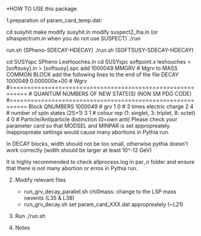 *HOW TO USE this package

1.preparation of param_card_temp.dat:

<Using SUSYHIT>
  cd susyhit
  make
  modify susyhit.in
  modify suspect2_lha.in (or slhaspectrum.in when you do not use SUSPECT)
  ./run

  run.sh (SPheno-SDECAY-HDECAY)
  ./run.sh (SOFTSUSY-SDECAY-HDECAY)

<Using SPheno>
  cd SUSYspc
  SPheno LesHouches.in

<Using SOFTSUSY>
  cd SUSYspc
  softpoint.x leshouches < [softsusy].in > [softsusy].spc

<modify output SLHA file>
  add 1000049 MMGRV # Mgrv to MASS COMMON BLOCK
  add the following lines to the end of the file
    DECAY 1000049 0.000000e+00 # Wgrv
    #===========================================================
    # QUANTUM NUMBERS OF NEW STATE(S) (NON SM PDG CODE)
    #===========================================================
    Block QNUMBERS 1000049  # grv
            1 0  # 3 times electric charge
            2 4  # number of spin states (2S+1)
            3 1  # colour rep (1: singlet, 3: triplet, 8: octet)
            4 0  # Particle/Antiparticle distinction (0=own anti)

<Comments>
Please check your parameter card so that MODSEL and MINPAR is set 
appropreately. Inappropreate settings would cause many abortions in
Pythia run.

In DECAY blocks, width should not be too small, otherwise pythia 
doesn't work correctly (width should be larger at least 10^-12 GeV)

It is highly recommended to check allprocess.log in par_n folder and 
ensure that there is not many abortion or erros in Pythia run. 

2. Modify relevant files
   * run_grv_decay_parallel.sh
      chi0mass: change to the LSP mass
      nevents (L35 & L38)
   * run_grv_decay.sh
      set param_card_XXX.dat appropreately (~L21)

3. Run
   ./run.sh

3. Notes
